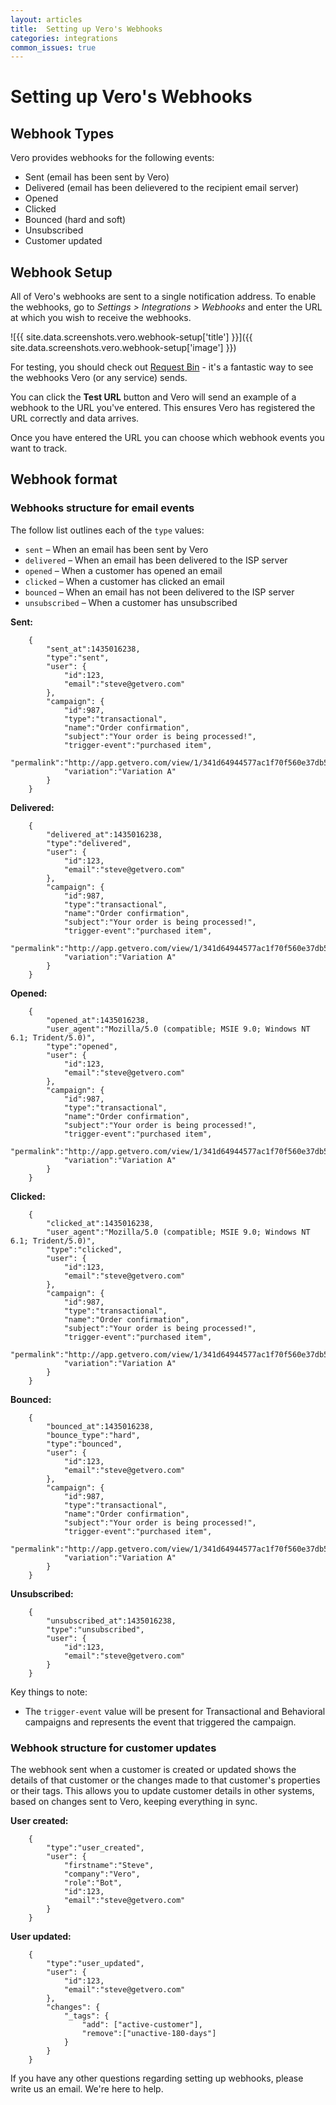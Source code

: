 ```yaml
---
layout: articles
title:  Setting up Vero's Webhooks
categories: integrations
common_issues: true
---
```


# Setting up Vero's Webhooks

## Webhook Types

Vero provides webhooks for the following events:

- Sent (email has been sent by Vero)
- Delivered (email has been delievered to the recipient email server)
- Opened
- Clicked
- Bounced (hard and soft)
- Unsubscribed
- Customer updated

## Webhook Setup

All of Vero's webhooks are sent to a single notification address. To enable the webhooks, go to *Settings > Integrations > Webhooks* and enter the URL at which you wish to receive the webhooks.

![{{ site.data.screenshots.vero.webhook-setup['title'] }}]({{ site.data.screenshots.vero.webhook-setup['image'] }})

For testing, you should check out [Request Bin](http://requestb.in/) - it's a fantastic way to see the webhooks Vero (or any service) sends.

You can click the **Test URL** button and Vero will send an example of a webhook to the URL you've entered. This ensures Vero has registered the URL correctly and data arrives.

Once you have entered the URL you can choose which webhook events you want to track.

## Webhook format

### Webhooks structure for email events

The follow list outlines each of the `type` values:

- `sent` – When an email has been sent by Vero
- `delivered` – When an email has been delivered to the ISP server
- `opened` – When a customer has opened an email
- `clicked` – When a customer has clicked an email
- `bounced` – When an email has not been delivered to the ISP server
- `unsubscribed` – When a customer has unsubscribed

**Sent:**

        {
            "sent_at":1435016238,
            "type":"sent",
            "user": {
                "id":123,
                "email":"steve@getvero.com"
            },
            "campaign": {
                "id":987,
                "type":"transactional",
                "name":"Order confirmation",
                "subject":"Your order is being processed!",
                "trigger-event":"purchased item",
                "permalink":"http://app.getvero.com/view/1/341d64944577ac1f70f560e37db54a25",
                "variation":"Variation A"
            }
        }

**Delivered:**

        {
            "delivered_at":1435016238,
            "type":"delivered",
            "user": {
                "id":123,
                "email":"steve@getvero.com"
            },
            "campaign": {
                "id":987,
                "type":"transactional",
                "name":"Order confirmation",
                "subject":"Your order is being processed!",
                "trigger-event":"purchased item",
                "permalink":"http://app.getvero.com/view/1/341d64944577ac1f70f560e37db54a25",
                "variation":"Variation A"
            }
        }

**Opened:**

        {
            "opened_at":1435016238,
            "user_agent":"Mozilla/5.0 (compatible; MSIE 9.0; Windows NT 6.1; Trident/5.0)",
            "type":"opened",
            "user": {
                "id":123,
                "email":"steve@getvero.com"
            },
            "campaign": {
                "id":987,
                "type":"transactional",
                "name":"Order confirmation",
                "subject":"Your order is being processed!",
                "trigger-event":"purchased item",
                "permalink":"http://app.getvero.com/view/1/341d64944577ac1f70f560e37db54a25",
                "variation":"Variation A"
            }
        }

**Clicked:**
        
        {
            "clicked_at":1435016238,
            "user_agent":"Mozilla/5.0 (compatible; MSIE 9.0; Windows NT 6.1; Trident/5.0)",
            "type":"clicked",
            "user": {
                "id":123,
                "email":"steve@getvero.com"
            },
            "campaign": {
                "id":987,
                "type":"transactional",
                "name":"Order confirmation",
                "subject":"Your order is being processed!",
                "trigger-event":"purchased item",
                "permalink":"http://app.getvero.com/view/1/341d64944577ac1f70f560e37db54a25",
                "variation":"Variation A"
            }
        }

**Bounced:**
        
        {
            "bounced_at":1435016238,
            "bounce_type":"hard",
            "type":"bounced",
            "user": {
                "id":123,
                "email":"steve@getvero.com"
            },
            "campaign": {
                "id":987,
                "type":"transactional",
                "name":"Order confirmation",
                "subject":"Your order is being processed!",
                "trigger-event":"purchased item",
                "permalink":"http://app.getvero.com/view/1/341d64944577ac1f70f560e37db54a25",
                "variation":"Variation A"
            }
        }

**Unsubscribed:**

        {
            "unsubscribed_at":1435016238,
            "type":"unsubscribed",
            "user": {
                "id":123,
                "email":"steve@getvero.com"
            }
        }

Key things to note:

- The `trigger-event` value will be present for Transactional and Behavioral campaigns and represents the event that triggered the campaign.

### Webhook structure for customer updates

The webhook sent when a customer is created or updated shows the details of that customer or the changes made to that customer's properties or their tags. This allows you to update customer details in other systems, based on changes sent to Vero, keeping everything in sync.

**User created:**

        {
            "type":"user_created",
            "user": {
                "firstname":"Steve",
                "company":"Vero",
                "role":"Bot",
                "id":123,
                "email":"steve@getvero.com"
            }
        }

**User updated:**

        {
            "type":"user_updated",
            "user": {
                "id":123,
                "email":"steve@getvero.com"
            },
            "changes": {
                "_tags": {
                    "add": ["active-customer"],
                    "remove":["unactive-180-days"]
                }
            }
        }

If you have any other questions regarding setting up webhooks, please write us an email. We're here to help.